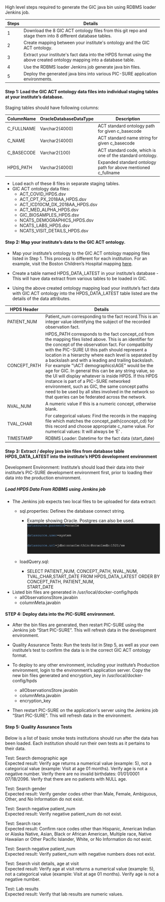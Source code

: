 High level steps required to generate the GIC java bin using RDBMS loader Jenkins job.  

Steps|Details
---|---
1|Download the 8 GIC ACT ontology files from this git repo and stage them into 8 different database tables.
2|Create mapping between your institute's ontology and the GIC ACT ontology.
3|Extract your institute's fact data into the HPDS format using the above created ontology mapping into a database table.
4|Use the RDBMS loader Jenkins job generate java bin files.
5|Deploy the generated java bins into various PIC-SURE application environments.

#### Step 1: Load the GIC ACT ontology data files into individual staging tables at your institute’s database. <br>
Staging tables should have following columns:
 
ColumnName|OracleDatabaseDataType|Description
---|---|---
C_FULLNAME|Varchar2(4000)|ACT standard ontology path for given c_basecode
C_NAME|Varchar2(4000)|ACT standard name string for given c_basecode
C_BASECODE|Varchar2(100)|ACT standard code, which is one of the standard ontology.
HPDS_PATH|Varchar2(4000)|Expanded standard ontology path for above mentioned c_fullname

 
* Load each of these 8 files in separate staging tables.
* GIC ACT ontology data files:
  * ACT_COVID_HPDS.dsv
  * ACT_CPT_PX_2018AA_HPDS.dsv
  * ACT_ICD10CM_DX_2018AA_HPDS.dsv
  * ACT_MED_ALPHA_HPDS.dsv
  * GIC_BIOSAMPLES_HPDS.dsv
  * NCATS_DEMOGRAPHICS_HPDS.dsv
  * NCATS_LABS_HPDS.dsv
  * NCATS_VISIT_DETAILS_HPDS.dsv

#### Step 2: Map your institute’s data to the GIC ACT ontology. <br>

* Map your institute’s ontology to the GIC ACT ontology mapping files listed in Step 1. This process is different for each institution. For an example, visit the  Boston Children’s Hospital mapping [here](https://github.com/hms-dbmi/i2b2ACTtoHPDS/tree/BCH_ACT_Mappings/BCH%20files).

* Create a table named HPDS_DATA_LATEST in your institute’s database - This will have data extract from various tables to be loaded in GIC.

* Using the above created ontology mapping load your institute’s fact data with GIC ACT ontology into the HPDS_DATA_LATEST table listed are the details of the data attributes.

HPDS Header| Details
---|---
PATIENT_NUM|Patient_num corresponding to the fact record.This is an integer value identifying the subject of the recorded observation fact.
CONCEPT_PATH|HPDS_PATH corresponds to the fact concept_cd from the mapping files listed above. This is an identifier for the concept of the observation fact. For compatibility with the PIC-SURE UI this path should represent a location in a hierarchy where each level is separated by a backslash and with a leading and trailing backslash. For example "\ACT demographics\AGE\" would be the age for GIC. In general this can be any string value, so the UI will display whatever is inside HPDS. If this HPDS instance is part of a PIC-SURE networked environment, such as GIC, the same concept paths need to be used by all sites involved in the network so that queries can be federated across the network.
NVAL_NUM|A numeric value if this is a numeric concept, otherwise blank.
TVAL_CHAR|For categorical values: Find the records in the mapping file which matches the concept_path(concept_cd)  for this record and choose appropriate c_name value. For numerical values: It will always be ‘E’ .
TIMESTAMP|RDBMS Loader: Datetime for the fact data (start_date)

 
#### Step 3: Extract / deploy java bin files from database table HPDS_DATA_LATEST into the institute’s HPDS development environment <br>
Development Environment: Institute’s should load their data into their institute’s PIC-SURE development environment first, prior to loading their data into the production environment. 

##### Load HPDS Data From RDBMS using Jenkins job
* The Jenkins job expects two local files to be uploaded for data extract:
  * sql.properties: Defines the database connect string. 
     * Example showing Oracle.  Postgres can also be used. <br>
     ![Example](/image.png)
 
  * loadQuery.sql:
      * SELECT PATIENT_NUM, CONCEPT_PATH, NVAL_NUM, TVAL_CHAR,START_DATE 
           FROM HPDS_DATA_LATEST 
           ORDER BY CONCEPT_PATH, PATIENT_NUM,    
           START_DATE
* Listed bin files are generated in /usr/local/docker-config/hpds
  * allObservationsStore.javabin  
  * columnMeta.javabin  
 
#### STEP 4: Deploy data into the PIC-SURE environment. <br>
* After the bin files are generated, then restart PIC-SURE using the Jenkins job “Start PIC-SURE”. This will refresh data in the development environment.
 
* Quality Assurance Tests: Run the tests list in Step 5, as well as your own institute’s test to confirm the data is in the correct GIC ACT ontology format. 
 
* To deploy to any other environment, including your institute’s Production environment, login to the environment’s application server. Copy the new bin files generated and encryption_key  in /usr/local/docker-config/hpds
  * allObservationsStore.javabin 
  * columnMeta.javabin  
  * encryption_key
 
* Then restart PIC-SURE on the application's server using the Jenkins job “Start PIC-SURE”. This will refresh data in the environment.
 
 
#### Step 5: Quality Assurance Tests <br>
Below is a list of basic smoke tests institutions should run after the data has been loaded.  Each institution should run their own tests as it pertains to their data. 

Test: Search demographic age<br>
Expected result: Verify age returns a numerical value (example: 5), not a categorical value (example: Visit at age 01 months). Verify age is not a negative number. Verify there are no invalid birthdates: 01/01/0001 07/18/2096. Verify that there are no patients with NULL age.

Test: Search gender<br>
Expected result: Verify gender codes other than Male, Female, Ambiguous, Other, and No Information do not exist.

Test: Search negative patient_num<br>
Expected result: Verify negative patient_num do not exist.

Test: Search race<br>
Expected result: Confirm race codes other than Hispanic, American Indian or Alaska Native, Asian, Black or African American, Multiple race, Native Hawaiian or Other Pacific Islander, White, or No Information do not exist. 

Test: Search negative patient_num<br>
Expected result: Verify patient_num with negative numbers does not exist.

Test: Search visit details, age at visit<br>
Expected result: Verify age at visit returns a numerical value (example: 5), not a categorical value (example: Visit at age 01 months). Verify age is not a negative number. 

Test: Lab results <br>
Expected result: Verify that lab results are numeric values. 




